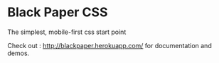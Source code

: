 # Black Paper CSS
The simplest, mobile-first css start point

Check out : http://blackpaper.herokuapp.com/ for documentation and demos.
